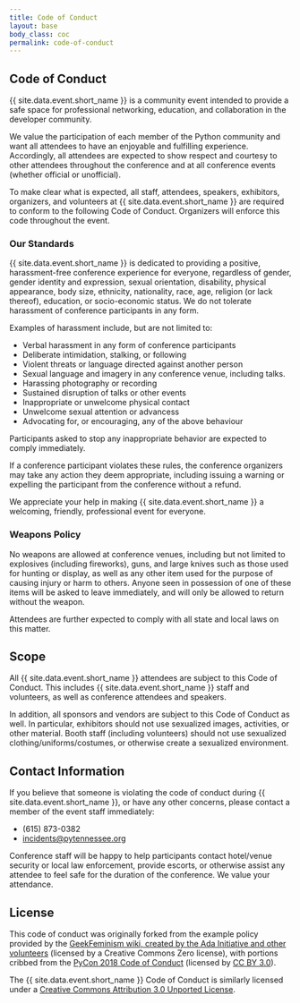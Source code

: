 ```yaml
---
title: Code of Conduct
layout: base
body_class: coc
permalink: code-of-conduct
---
```


## Code of Conduct

{{ site.data.event.short_name }} is a community event intended to provide a safe space for professional networking, education, and collaboration in the developer community.

We value the participation of each member of the Python community and want all attendees to have an enjoyable and fulfilling experience. Accordingly, all attendees are expected to show respect and courtesy to other attendees throughout the conference and at all conference events (whether official or unofficial).

To make clear what is expected, all staff, attendees, speakers, exhibitors, organizers, and volunteers at {{ site.data.event.short_name }} are required to conform to the following Code of Conduct. Organizers will enforce this code throughout the event.


### Our Standards

{{ site.data.event.short_name }} is dedicated to providing a positive, harassment-free conference experience for everyone, regardless of gender, gender identity and expression, sexual orientation, disability, physical appearance, body size, ethnicity, nationality, race, age, religion (or lack thereof), education, or socio-economic status.
We do not tolerate harassment of conference participants in any form.

Examples of harassment include, but are not limited to:

* Verbal harassment in any form of conference participants 
* Deliberate intimidation, stalking, or following
* Violent threats or language directed against another person
* Sexual language and imagery in any conference venue, including talks.
* Harassing photography or recording
* Sustained disruption of talks or other events
* Inappropriate or unwelcome physical contact
* Unwelcome sexual attention or advancess
* Advocating for, or encouraging, any of the above behaviour

Participants asked to stop any inappropriate behavior are expected to comply immediately.

If a conference participant violates these rules, the conference organizers may take any action they deem appropriate, including issuing a warning or expelling the participant from the conference without a refund.

We appreciate your help in making {{ site.data.event.short_name }} a welcoming, friendly, professional event for everyone.


### Weapons Policy
    
No weapons are allowed at conference venues, including but not limited to explosives (including fireworks), guns, and large knives such as those used for hunting or display, as well as any other item used for the purpose of causing injury or harm to others. Anyone seen in possession of one of these items will be asked to leave immediately, and will only be allowed to return without the weapon.

Attendees are further expected to comply with all state and local laws on this matter.


## Scope

All {{ site.data.event.short_name }} attendees are subject to this Code of Conduct. This includes {{ site.data.event.short_name }} staff and volunteers, as well as conference attendees and speakers.

In addition, all sponsors and vendors are subject to this Code of Conduct as well. In particular, exhibitors should not use sexualized images, activities, or other material. Booth staff (including volunteers) should not use sexualized clothing/uniforms/costumes, or otherwise create a sexualized environment.


## Contact Information

If you believe that someone is violating the code of conduct during {{ site.data.event.short_name }}, or have any other concerns, please contact a member of the event staff immediately:

* (615) 873-0382
* incidents@pytennessee.org

Conference staff will be happy to help participants contact hotel/venue security or local law enforcement, provide escorts, or otherwise assist any attendee to feel safe for the duration of the conference. We value your attendance.


## License

This code of conduct was originally forked from the example policy provided by the [GeekFeminism wiki, created by the Ada Initiative and other volunteers](http://geekfeminism.wikia.com/wiki/Conference_anti-harassment/Policy) (licensed by a Creative Commons Zero license),
with portions cribbed from the [PyCon 2018 Code of Conduct](https://github.com/python/pycon-code-of-conduct/tree/2f4d980c8df6f1473d814c0af66f0243b842059f) (licensed by [CC BY 3.0](https://creativecommons.org/licenses/by/3.0/)).

The {{ site.data.event.short_name }} Code of Conduct is similarly licensed under a [Creative Commons Attribution 3.0 Unported License](https://creativecommons.org/licenses/by/3.0/).

